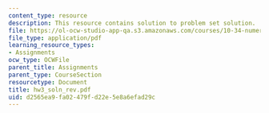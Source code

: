 ```yaml
---
content_type: resource
description: This resource contains solution to problem set solution.
file: https://ol-ocw-studio-app-qa.s3.amazonaws.com/courses/10-34-numerical-methods-applied-to-chemical-engineering-fall-2005/d2565ea9fa02479fd22e5e8a6efad29c_hw3_soln_rev.pdf
file_type: application/pdf
learning_resource_types:
- Assignments
ocw_type: OCWFile
parent_title: Assignments
parent_type: CourseSection
resourcetype: Document
title: hw3_soln_rev.pdf
uid: d2565ea9-fa02-479f-d22e-5e8a6efad29c
---
```

